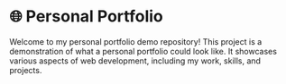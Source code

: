 # 🌐 Personal Portfolio

Welcome to my personal portfolio demo repository! This project is a demonstration of what a personal portfolio could look like. It showcases various aspects of web development, including my work, skills, and projects.